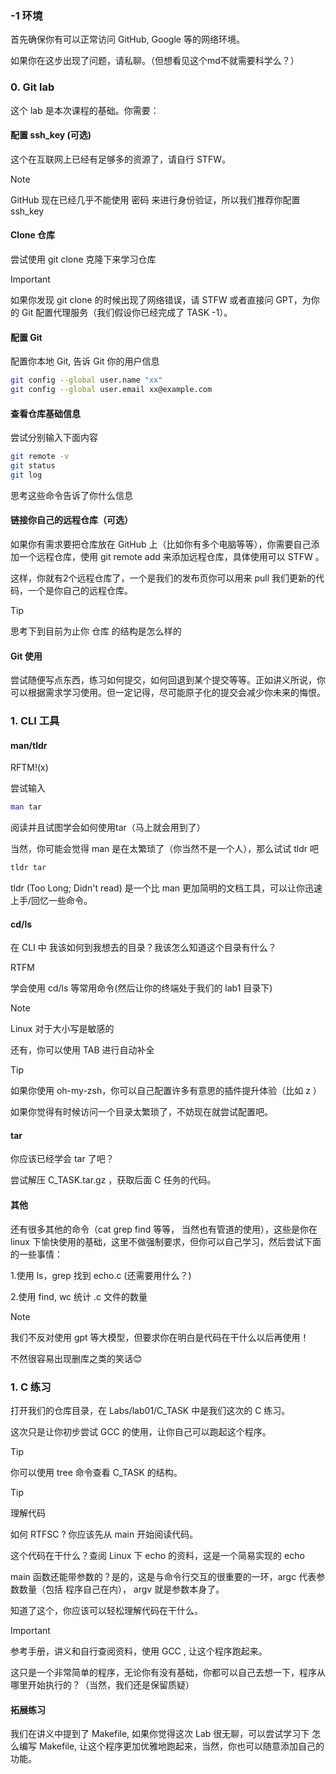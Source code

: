 ### -1 环境

首先确保你有可以正常访问 GitHub, Google 等的网络环境。

如果你在这步出现了问题，请私聊。（但想看见这个md不就需要科学么？）



### 0. Git lab

这个 lab 是本次课程的基础。你需要：

#### 配置 ssh_key (可选)

这个在互联网上已经有足够多的资源了，请自行 STFW。

> [!NOTE]
>
> GitHub 现在已经几乎不能使用 密码 来进行身份验证，所以我们推荐你配置 ssh_key

#### Clone 仓库

尝试使用 git clone 克隆下来学习仓库

> [!IMPORTANT]
>
> 如果你发现 git clone 的时候出现了网络错误，请 STFW 或者直接问 GPT，为你的 Git 配置代理服务（我们假设你已经完成了 TASK -1）。

#### 配置 Git

配置你本地 Git, 告诉 Git 你的用户信息

```bash
git config --global user.name "xx"
git config --global user.email xx@example.com

```

#### 查看仓库基础信息

尝试分别输入下面内容

```bash
git remote -v
git status
git log
```

思考这些命令告诉了你什么信息



#### 链接你自己的远程仓库（可选）

如果你有需求要把仓库放在 GitHub 上（比如你有多个电脑等等），你需要自己添加一个远程仓库，使用 git remote add 来添加远程仓库，具体使用可以 STFW 。

这样，你就有2个远程仓库了，一个是我们的发布页你可以用来 pull 我们更新的代码，一个是你自己的远程仓库。

> [!TIP]
>
> 思考下到目前为止你 仓库 的结构是怎么样的

#### Git 使用

尝试随便写点东西，练习如何提交，如何回退到某个提交等等。正如讲义所说，你可以根据需求学习使用。但一定记得，尽可能原子化的提交会减少你未来的悔恨。

### 1. CLI 工具

#### man/tldr

RFTM!(x)

尝试输入 

```bash
man tar
```

阅读并且试图学会如何使用tar（马上就会用到了）

当然，你可能会觉得 man 是在太繁琐了（你当然不是一个人），那么试试 tldr 吧

```bash
tldr tar
```

tldr (Too Long; Didn't read) 是一个比 man 更加简明的文档工具，可以让你迅速上手/回忆一些命令。

#### cd/ls

在 CLI 中 我该如何到我想去的目录？我该怎么知道这个目录有什么？

RTFM

学会使用 cd/ls 等常用命令(然后让你的终端处于我们的 lab1 目录下)

> [!NOTE]
>
> Linux 对于大小写是敏感的
>
> 还有，你可以使用 TAB 进行自动补全

> [!TIP]
>
> 如果你使用 oh-my-zsh，你可以自己配置许多有意思的插件提升体验（比如 z ）
>
> 如果你觉得有时候访问一个目录太繁琐了，不妨现在就尝试配置吧。



#### tar

你应该已经学会 tar 了吧？

尝试解压 C_TASK.tar.gz ，获取后面 C 任务的代码。

#### 其他

还有很多其他的命令（cat grep find 等等， 当然也有管道的使用），这些是你在 linux 下愉快使用的基础，这里不做强制要求，但你可以自己学习，然后尝试下面的一些事情：

1.使用 ls，grep 找到 echo.c (还需要用什么？)

2.使用 find, wc 统计 .c 文件的数量

> [!NOTE]
>
> 我们不反对使用 gpt 等大模型，但要求你在明白是代码在干什么以后再使用！
>
> 不然很容易出现删库之类的笑话😊



### 1. C 练习

打开我们的仓库目录，在 Labs/lab01/C_TASK 中是我们这次的 C 练习。

这次只是让你初步尝试 GCC 的使用，让你自己可以跑起这个程序。

> [!tip]
>
> 你可以使用 tree 命令查看 C_TASK 的结构。

> [!TIP]
>
> 理解代码
>
> 如何 RTFSC ? 你应该先从 main 开始阅读代码。
>
> 这个代码在干什么？查阅 Linux 下 echo 的资料，这是一个简易实现的 echo
>
> main 函数还能带参数的？是的，这是与命令行交互的很重要的一环，argc 代表参数数量（包括 程序自己在内）， argv 就是参数本身了。
>
> 知道了这个，你应该可以轻松理解代码在干什么。



> [!IMPORTANT]
>
> 参考手册，讲义和自行查阅资料，使用 GCC , 让这个程序跑起来。
>
> 这只是一个非常简单的程序，无论你有没有基础，你都可以自己去想一下，程序从哪里开始执行的？（当然，我们还是保留质疑）

#### 拓展练习

我们在讲义中提到了 Makefile, 如果你觉得这次 Lab 很无聊，可以尝试学习下 怎么编写 Makefile, 让这个程序更加优雅地跑起来，当然，你也可以随意添加自己的功能。